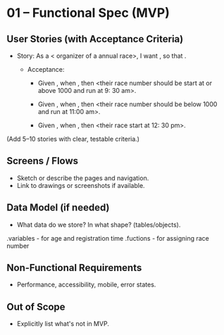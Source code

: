 # 01 – Functional Spec (MVP)

## User Stories (with Acceptance Criteria)
- Story: As a < organizer of a annual race>, I want <to assign race number to participants as per their age and registration timeing>, so that <every runner get their race no. therefore their particular race track and to fare competition between adults and young runners >.

  - Acceptance:
  
    - Given <race number>, when <adult register early>, then <their race number should be start at or above 1000 and run at 9: 30 am>.

    - Given <race number>, when <adult register late>, then <their race number should be below 1000 and run at 11:00 am>.

    - Given <race number regardless of registration time>, when <Youth registered>, then <their race start at 12: 30 pm>.

   


(Add 5–10 stories with clear, testable criteria.)

## Screens / Flows
- Sketch or describe the pages and navigation.
- Link to drawings or screenshots if available.

## Data Model (if needed)
- What data do we store? In what shape? (tables/objects).

.variables - for age and registration time
.fuctions - for assigning race number

## Non-Functional Requirements
- Performance, accessibility, mobile, error states.

## Out of Scope
- Explicitly list what's not in MVP.

